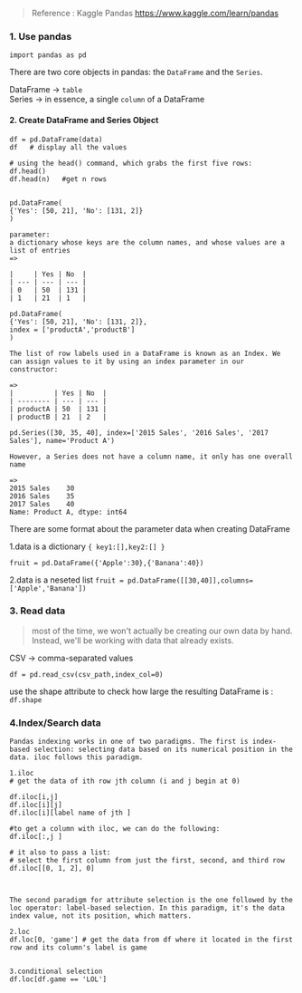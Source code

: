 > Reference : Kaggle Pandas https://www.kaggle.com/learn/pandas
>
### 1. Use pandas

`import pandas as pd`

There are two core objects in pandas:  the `DataFrame` and the `Series`.


DataFrame -> `table` </br>
Series    -> in essence, a single `column` of a DataFrame

#### 2. Create DataFrame and Series Object

```
df = pd.DataFrame(data)
df   # display all the values

# using the head() command, which grabs the first five rows:
df.head()
df.head(n)   #get n rows


pd.DataFrame(
{'Yes': [50, 21], 'No': [131, 2]}
)

parameter:
a dictionary whose keys are the column names, and whose values are a list of entries
=>

|     | Yes | No  |
| --- | --- | --- |
| 0   | 50  | 131 |
| 1   | 21  | 1   |
```



```
pd.DataFrame(
{'Yes': [50, 21], 'No': [131, 2]},
index = ['productA','productB']
)

The list of row labels used in a DataFrame is known as an Index. We can assign values to it by using an index parameter in our constructor:

=>
|          | Yes | No  |
| -------- | --- | --- |
| productA | 50  | 131 |
| productB | 21  | 2   |
```

```
pd.Series([30, 35, 40], index=['2015 Sales', '2016 Sales', '2017 Sales'], name='Product A')

However, a Series does not have a column name, it only has one overall name

=>
2015 Sales    30
2016 Sales    35
2017 Sales    40
Name: Product A, dtype: int64
```

There are some format about the parameter data when creating DataFrame

1.data is a dictionary `{ key1:[],key2:[] }`

`fruit = pd.DataFrame({'Apple':30},{'Banana':40})`

2.data is a neseted list
`fruit = pd.DataFrame([[30,40]],columns=['Apple','Banana'])`

### 3. Read data

>most of the time, we won't actually be creating our own data by hand. Instead, we'll be working with data that already exists.

CSV  -> comma-separated values

`df = pd.read_csv(csv_path,index_col=0)`

use the shape attribute to check how large the resulting DataFrame is :
`df.shape`



### 4.Index/Search data
```
Pandas indexing works in one of two paradigms. The first is index-based selection: selecting data based on its numerical position in the data. iloc follows this paradigm.

1.iloc
# get the data of ith row jth column (i and j begin at 0)

df.iloc[i,j]
df.iloc[i][j]
df.iloc[i][label name of jth ]

#to get a column with iloc, we can do the following:
df.iloc[:,j ]

# it also to pass a list:
# select the first column from just the first, second, and third row
df.iloc[[0, 1, 2], 0]



The second paradigm for attribute selection is the one followed by the loc operator: label-based selection. In this paradigm, it's the data index value, not its position, which matters.

2.loc
df.loc[0, 'game'] # get the data from df where it located in the first row and its column's label is game


3.conditional selection
df.loc[df.game == 'LOL']

```






